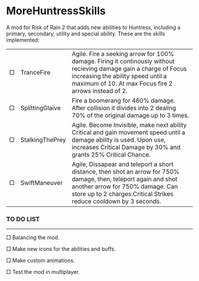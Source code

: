 # MoreHuntressSkills
A mod for Risk of Rain 2 that adds new abilities to Huntress, including a primary, secondary, utility and special ability.
These are the skills implemented:

|   |   |   |
|---|---|---|
| ▢ | TranceFire |Agile. Fire a seeking arrow for 100% damage. Firing it continously without recieving damage gain a charge of Focus increasing the ability speed until a maximum of 10. At max Focus fire 2 arrows instead of 2.|
| ▢ | SplittingGlaive |Fire a boomerang for 460% damage. After collision it divides into 2 dealing 70% of the original damage up to 3 times.|
| ▢ | StalkingThePrey |Agile. Become Invisible, make next ability Critical and gain movement speed until a damage ability is used. Upon use, increases Critical Damage by 30% and grants 25% Critical Chance.|
| ▢ | SwiftManeuver |Agile, Dissapear and teleport a short distance, then shot an arrow for 750% damage, then, teleport again and shot another arrow for 750% damage. Can store up to 2 charges.Critical Strikes reduce cooldown by 3 seconds.|



### TO DO LIST
---
&#9633; Balancing the mod.

&#9633; Make new icons for the abilities and buffs.

&#9633; Make custom animations. 

&#9633; Test the mod in multiplayer.


